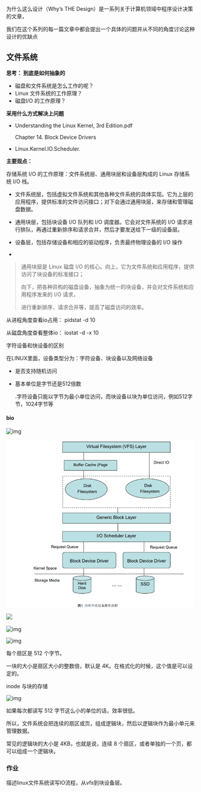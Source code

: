 

为什么这么设计（Why’s THE Design）是一系列关于计算机领域中程序设计决策的文章，

我们在这个系列的每一篇文章中都会提出一个具体的问题并从不同的角度讨论这种设计的优缺点









## 文件系统



**思考： 到底是如何抽象的**

- 磁盘和文件系统是怎么工作的呢？
- Linux 文件系统的工作原理？
- 磁盘I/O 的工作原理？



**采用什么方式解决上问题**

- Understanding the Linux Kernel, 3rd Edition.pdf 

   Chapter 14. Block Device Drivers


- Linux.Kernel.IO.Scheduler.



**主要观点：**

存储系统 I/O 的工作原理：文件系统层、通用块层和设备层构成的 Linux 存储系统 I/O 栈。

- 文件系统层，包括虚拟文件系统和其他各种文件系统的具体实现。它为上层的应用程序，提供标准的文件访问接口；对下会通过通用块层，来存储和管理磁盘数据。
- 通用块层，包括块设备 I/O 队列和 I/O 调度器。它会对文件系统的 I/O 请求进行排队，再通过重新排序和请求合并，然后才要发送给下一级的设备层。
- 设备层，包括存储设备和相应的驱动程序，负责最终物理设备的 I/O 操作

- 

> 通用块层是 Linux 磁盘 I/O 的核心。向上，它为文件系统和应用程序，提供访问了块设备的标准接口；
>
> 向下，把各种异构的磁盘设备，抽象为统一的块设备，并会对文件系统和应用程序发来的 I/O 请求，
>
> 进行重新排序、请求合并等，提高了磁盘访问的效率。





从进程角度查看io占用：
pidstat -d 10

从磁盘角度查看整体io：
iostat -d -x 10





字符设备和快设备的区别

在LINUX里面，设备类型分为：字符设备、块设备以及网络设备

-  是否支持随机访问

- 基本单位是字节还是512倍数

  .字符设备只能以字节为最小单位访问，而块设备以块为单位访问，例如512字节，1024字节等



#### bio



![img](https://static001.geekbang.org/resource/image/14/b1/14bc3d26efe093d3eada173f869146b1.png)



![image-20210114174337979](../images/image-20210114174337979.png)

![](https://static001.geekbang.org/resource/image/0c/65/0c49a870b9e6441381fec8d9bf3dee65.png)

![img](https://static001.geekbang.org/resource/image/3c/73/3c506edf93b15341da3db658e9970773.jpg)

![img](https://static001.geekbang.org/resource/image/80/b9/8070294bacd74e0ac5ccc5ac88be1bb9.png)

每个扇区是 512 个字节。

一块的大小是扇区大小的整数倍，默认是 4K。在格式化的时候，这个值是可以设定的。

inode 与块的存储

![img](https://static001.geekbang.org/resource/image/73/e2/73349c0fab1a92d4e1ae0c684cfe06e2.jpeg)

如果每次都读写 512 字节这么小的单位的话，效率很低。

所以，文件系统会把连续的扇区或页，组成逻辑块，然后以逻辑块作为最小单元来管理数据。

常见的逻辑块的大小是 4KB，也就是说，连续 8 个扇区，或者单独的一个页，都可以组成一个逻辑块。



### 作业

描述linux文件系统读写IO流程，从vfs到块设备层。

